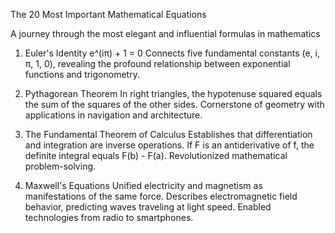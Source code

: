 The 20 Most Important Mathematical Equations

A journey through the most elegant and influential formulas in mathematics

1. Euler's Identity
e^(iπ) + 1 = 0
Connects five fundamental constants (e, i, π, 1, 0), revealing the profound relationship between exponential functions and trigonometry.

2. Pythagorean Theorem
In right triangles, the hypotenuse squared equals the sum of the squares of the other sides. Cornerstone of geometry with applications in navigation and architecture.

3. The Fundamental Theorem of Calculus
Establishes that differentiation and integration are inverse operations. If F is an antiderivative of f, the definite integral equals F(b) - F(a). Revolutionized mathematical problem-solving.

4. Maxwell's Equations
Unified electricity and magnetism as manifestations of the same force. Describes electromagnetic field behavior, predicting waves traveling at light speed. Enabled technologies from radio to smartphones.